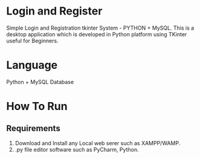 # Login and Register
Simple Login and Registration tkinter System - PYTHON + MySQL. This is a desktop application which is developed in Python platform using TKinter useful for Beginners.

# Language
Python + MySQL Database

# How To Run
## Requirements

1. Download and Install any Local web serer such as XAMPP/WAMP.
2. .py file editor software such as PyCharm, Python.

## 
